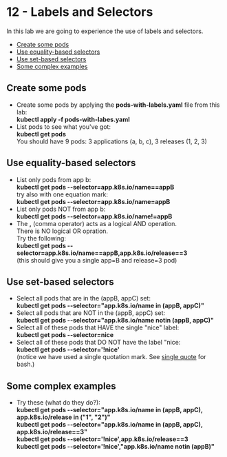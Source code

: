 # 12 - Labels and Selectors

In this lab we are going to experience the use of labels and selectors.


- [Create some pods](#Create-some-pods)
- [Use equality-based selectors](#Use-equality-based-selectors)
- [Use set-based selectors](#Use-set-based-selectors)
- [Some complex examples](#Some-complex-examples)

## Create some pods

- Create some pods by applying the **pods-with-labels.yaml** file from this lab:  
**kubectl apply -f pods-with-labes.yaml**
- List pods to see what you've got:  
**kubectl get pods**  
You should have 9 pods:   3 applications (a, b, c),  3 releases (1, 2, 3)


## Use equality-based selectors

- List only pods from app b:  
**kubectl get pods --selector=app.k8s.io/name==appB**  
try also with one equation mark:  
**kubectl get pods --selector=app.k8s.io/name=appB**  
- List only pods NOT from app b:  
**kubectl get pods --selector=app.k8s.io/name!=appB**
- The **,** (comma operator) acts as a logical AND operation.  
There is NO logical OR opration.  
Try the following:  
**kubectl get pods --selector=app.k8s.io/name==appB,app.k8s.io/release==3**  
(this should give you a single app=B and release=3 pod)

## Use set-based selectors

- Select all pods that are in the (appB, appC) set:  
**kubectl get pods --selector="app.k8s.io/name in (appB, appC)"**
- Select all pods that are NOT in the (appB, appC) set:  
**kubectl get pods --selector="app.k8s.io/name notin (appB, appC)"**
- Select all of these pods that HAVE the single "nice" label:  
**kubectl get pods --selector=nice**
- Select all of these pods that DO NOT have the label "nice:  
**kubectl get pods --selector='!nice'**  
(notice we have used a single quotation mark. See [single quote](https://www.gnu.org/software/bash/manual/html_node/Single-Quotes.html) for bash.)

## Some complex examples

- Try these (what do they do?):  
**kubectl get pods --selector="app.k8s.io/name in (appB, appC), app.k8s.io/release in ("1", "2")"**  
**kubectl get pods --selector="app.k8s.io/name in (appB, appC), app.k8s.io/release==3"**  
**kubectl get pods --selector='!nice',app.k8s.io/release==3**  
**kubectl get pods --selector='!nice',"app.k8s.io/name notin (appB)"**